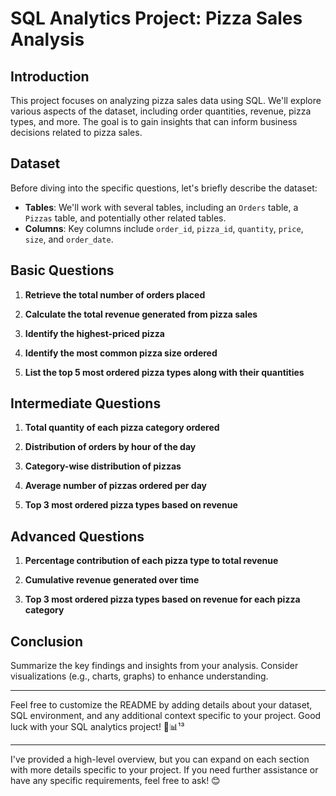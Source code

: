
# SQL Analytics Project: Pizza Sales Analysis

## Introduction

This project focuses on analyzing pizza sales data using SQL. We'll explore various aspects of the dataset, including order quantities, revenue, pizza types, and more. The goal is to gain insights that can inform business decisions related to pizza sales.

## Dataset

Before diving into the specific questions, let's briefly describe the dataset:

- **Tables**: We'll work with several tables, including an `Orders` table, a `Pizzas` table, and potentially other related tables.
- **Columns**: Key columns include `order_id`, `pizza_id`, `quantity`, `price`, `size`, and `order_date`.

## Basic Questions

1. **Retrieve the total number of orders placed**

2. **Calculate the total revenue generated from pizza sales**

3. **Identify the highest-priced pizza**

4. **Identify the most common pizza size ordered**

5. **List the top 5 most ordered pizza types along with their quantities**

## Intermediate Questions

1. **Total quantity of each pizza category ordered**

2. **Distribution of orders by hour of the day**

3. **Category-wise distribution of pizzas**

4. **Average number of pizzas ordered per day**

5. **Top 3 most ordered pizza types based on revenue**

## Advanced Questions

1. **Percentage contribution of each pizza type to total revenue**

2. **Cumulative revenue generated over time**

3. **Top 3 most ordered pizza types based on revenue for each pizza category**

## Conclusion

Summarize the key findings and insights from your analysis. Consider visualizations (e.g., charts, graphs) to enhance understanding.

---

Feel free to customize the README by adding details about your dataset, SQL environment, and any additional context specific to your project. Good luck with your SQL analytics project! 🍕📊¹³

---
I've provided a high-level overview, but you can expand on each section with more details specific to your project. If you need further assistance or have any specific requirements, feel free to ask! 😊
